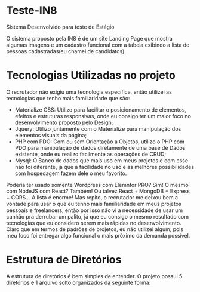 # Teste-IN8
Sistema Desenvolvido para teste de Estágio

O sistema proposto pela IN8 é de um site Landing Page que mostra algumas imagens e um cadastro funcional com a tabela exibindo a lista de pessoas cadastradas(eu chamei de candidatos).

# Tecnologias Utilizadas no projeto
O recrutador não exigiu uma tecnologia específica, então utilizei as tecnologias que tenho mais familiaridade que são:
  - Materialize CSS: Utilizo para facilitar o posicionamento de elementos, efeitos e estruturas responsivas, onde eu consigo ter um maior foco no desenvolvimento proposto pelo Design;
  - Jquery: Utilizo juntamente com o Materialize para manipulação dos elementos visuais da página;
  - PHP com PDO: Com ou sem Orientação a Objetos, utilizo o PHP com PDO para manipulação de dados diretamente de uma base de Dados existente, onde eu realizo facilmente as operações de CRUD;
  - Mysql: O Banco de dados que mais uso em meus projetos e com esse não foi diferente, já que a facilidade no uso e as melhores possibilidades com hospedagem fazem dele o meu favorito.

Poderia ter usado somente Wordpress com Elemntor PRO? Sim! O mesmo com NodeJS com React? Também! Ou talvez React + MongoDB + Express + CORS... A lista é enorme! Mas repito, o recrutador me deixou bem a vontade para usar o que eu tenho mais familiaridade em meus projetos pessoais e freelancers, então por isso não vi a necessidade de usar um canhão pra derrubar um palito, já que eu consigo o mesmo resultado com tecnologias que eu considero serem mais rápidas no desenvolvimento. Claro que em termos de padrões de projetos, eu não utilizei algum, pois meu foco foi entregar algo funcional o mais próximo da demanda possível.

# Estrutura de Diretórios
A estrutura de diretórios é bem simples de entender. O projeto possui 5 diretórios e 1 arquivo solto organizados da seguinte forma:
